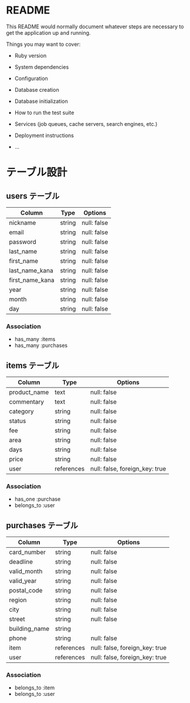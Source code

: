 # README

This README would normally document whatever steps are necessary to get the
application up and running.

Things you may want to cover:

* Ruby version

* System dependencies

* Configuration

* Database creation

* Database initialization

* How to run the test suite

* Services (job queues, cache servers, search engines, etc.)

* Deployment instructions

* ...

# テーブル設計

## users テーブル

| Column          | Type   | Options     |
| --------------- | ------ | ----------- |
| nickname        | string | null: false |
| email           | string | null: false |
| password        | string | null: false |
| last_name       | string | null: false |
| first_name      | string | null: false |
| last_name_kana  | string | null: false |
| first_name_kana | string | null: false |
| year            | string | null: false |
| month           | string | null: false |
| day             | string | null: false |

### Association

- has_many :items
- has_many :purchases

## items テーブル

| Column          | Type      | Options                        |
| --------------- | --------- | ------------------------------ |
| product_name    | text      | null: false                    |
| commentary      | text      | null: false                    |
| category        | string    | null: false                    |
| status          | string    | null: false                    |
| fee             | string    | null: false                    |
| area            | string    | null: false                    |
| days            | string    | null: false                    |
| price           | string    | null: false                    |
| user            |references | null: false, foreign_key: true |

### Association

- has_one :purchase
- belongs_to :user

## purchases テーブル

| Column          | Type       | Options                        |
| --------------- | ---------- | ------------------------------ |
| card_number     | string     | null: false                    |
| deadline        | string     | null: false                    |
| valid_month     | string     | null: false                    |
| valid_year      | string     | null: false                    |
| postal_code     | string     | null: false                    |
| region          | string     | null: false                    |
| city            | string     | null: false                    |
| street          | string     | null: false                    |
| building_name   | string     |                                |
| phone           | string     | null: false                    |
| item            | references | null: false, foreign_key: true |
| user            | references | null: false, foreign_key: true |

### Association

- belongs_to :item
- belongs_to :user